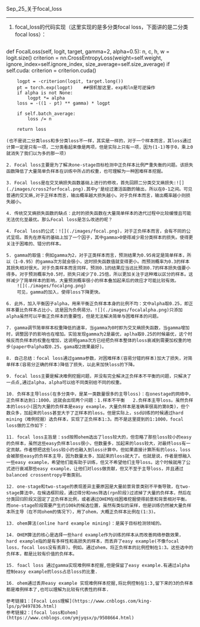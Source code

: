 Sep_25_关于focal_loss

------------

1. focal_loss的代码实现（这里实现的是多分类focal loss，下面讲的是二分类focal loss）：
    ```
def FocalLoss(self, logit, target, gamma=2, alpha=0.5):
        n, c, h, w = logit.size()
        criterion = nn.CrossEntropyLoss(weight=self.weight, ignore_index=self.ignore_index,
                                        size_average=self.size_average)
        if self.cuda:
            criterion = criterion.cuda()

        logpt = -criterion(logit, target.long())
        pt = torch.exp(logpt)    ##很机智这里，exp和ln是可逆操作
        if alpha is not None:
            logpt *= alpha
        loss = -((1 - pt) ** gamma) * logpt

        if self.batch_average:
            loss /= n

        return loss
```
(也不是说二分类loss和多分类loss不一样，其实是一样的，对于一个样本而言，其loss通过计算一定是只有一项，二分类看起来像是两项，但是实际上只有一项，因为(1-1)等于0，乘上0就消失了我们以为多的那一项)

2. Focal loss主要是为了解决one-stage目标检测中正负样本比例严重失衡的问题。该损失函数降低了大量简单负样本在训练中所占的权重，也可理解为一种困难样本挖掘。

3. Focal loss是在交叉熵损失函数基础上进行的修改，首先回顾二分类交叉熵损失:![](./images/cross2forfocal.png).其中y'是经过激活函数的输出，所以在0-1之间。可见普通的交叉熵,对于正样本而言，输出概率越大损失越小。对于负样本而言，输出概率越小则损失越小。

4. 传统交叉熵损失函数的缺点：此时的损失函数在大量简单样本的迭代过程中比较缓慢且可能无法优化至最优。那么Focal loss是怎么改进的呢？

4. Focal loss的公式：![](./images/focal.png)，对于正负样本而言，会有不同的公式呈现。首先在原有的基础上加了一个因子，其中gamma>0使得减少易分类样本的损失。使得更关注于困难的、错分的样本。

5. gamma的取值：例如gamma为2，对于正类样本而言，预测结果为0.95肯定是简单样本，所以（1-0.95）的gamma次方就会很小，这时损失函数值就变得更小。而预测概率为0.3的样本其损失相对很大。对于负类样本而言同样，预测0.1的结果应当远比预测0.7的样本损失值要小得多。对于预测概率为0.5时，损失只减少了0.25倍，所以更加关注于这种难以区分的样本。这样减少了简单样本的影响，大量预测概率很小的样本叠加起来后的效应才可能比较有效。
	![](./images/focalpng.png)
    可见，gamma的加入，使得loss下降更快。

6. 此外，加入平衡因子alpha，用来平衡正负样本本身的比例不均：文中alpha取0.25，即正样本要比负样本占比小，这是因为负例易分。![](./images/focalalpha.png)只添加alpha虽然可以平衡正负样本的重要性，但是无法解决简单与困难样本的问题。

7. gamma调节简单样本权重降低的速率，当gamma为0时即为交叉熵损失函数，当gamma增加时，调整因子的影响也在增加。实验发现gamma为2是最优，aplha取0.25的时候最优，这个时候反而负样本的权重在增加，这说明gama次方已经把负样本整体的loss衰减到需要加权重的地步(paper中alpha取0.25，gama取2效果最好)。

8. 自己总结：focal loss通过gamma参数，对困难样本(容易分错的样本)加大了损失，对简单样本(容易分正确的样本)降低了损失，以此来加快loss的下降。

9. focal loss主要是解决难例挖掘问题，并没有完全解决正负样本不平衡的问题，只解决了一点点,通过alpha，alpha可以给不同类别给不同的权重。

10. 负样本主导loss(在多分类中，是某一类数量很多的主导loss)：在onestage的网络中，正负样本达到1:1000，这就会出现两个问题：1.样本不平衡   2.负样本主导loss。虽然负样本的loss小(因为大量的负样本是easy example，大量负样本是准确率很高的第0类)，但个数众多，加起来的loss甚至大于了正样本的loss。但是实际上，ssd训练的时候通过hard mining（难例挖掘）选负样本，实现了正负样本1:3。而不是这里提到的1:1000，focal loss做的工作如下：

11. focal loss主旨是：ssd按照ohem选出了loss较大的，但忽略了那些loss较小的easy的负样本，虽然这些easy负样本loss很小，但数量多，加起来的loss较大，对最终loss有一定贡献。作者想把这些loss较小的也融入到loss计算中。但如果直接计算所有的loss，loss会被那些easy的负样本主导，因为数量太多，加起来的loss就大了。也就是说，作者是想融入一些easy example，希望他们能有助于训练，但又不希望他们主导loss。这个时候就用了公式进行衰减那些easy example，让他们对loss做贡献，但又不至于主导loss，并且通过balanced crossentropy平衡类别。

12. one-stage和two-stage的表现差异主要原因是大量前景背景类别不平衡导致，在two-stage算法中，在候选框阶段，通过得分和nms筛选(rpn阶段)过滤掉了大量的负样本，然后在分类回归阶段又固定了正负样本比例，或者通过OHEM在线困难挖掘使得前景和背景相对平衡。而one-stage阶段需要产生约100k的候选位置，虽然有类似的采样，但是训练仍然被大量负样本所主导（在不同ohem的情况下），用了ohem，大概正负样本比例在(1:3)。

13. ohem算法(online hard example mining)：是属于目标检测领域的。

14. OHEM算法的核心是选择一些hard example作为训练的样本从而改善网络参数效果，hard example指的是有多样性和高损失的样本，而丢弃了easy example(不像focal loss，focal loss没有丢弃)。例如。通过ohem，将正负样本的比例控制在1:3。这些选中的负样本，都是比较有价值的负样本。

15. foacl loss 通过gamma实现难例样本挖掘,但是保留了easy example.有通过alpha控制easy example的loss占总loss的比重.

16. ohem通过丢弃easy example 实现难例样本挖掘,将比例控制在1:3,留下来的3的负样本都是难例样本了,也可以理解为比较有代表性的样本.

参考链接1：[Focal Loss理解](https://www.cnblogs.com/king-lps/p/9497836.html)
参考链接2：[focal loss和ohem](https://www.cnblogs.com/ymjyqsx/p/9508664.html)